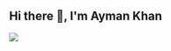 ## Hi there 👋, I'm Ayman Khan

![](https://komarev.com/ghpvc/?username=your_username&color=give_your_color)

